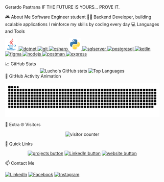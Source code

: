 Gerardo Pastrana
IF THE FUTURE IS YOURS... PROVE IT.

🎮 About Me
Software Engineer student 🧑‍💻
Backend Developer, building scalable applications
I reinforce my skills by coding every day
💻 Languages and Tools
<p align="left"> <a href="https://www.java.com" target="_blank"> <img src="https://raw.githubusercontent.com/devicons/devicon/master/icons/java/java-original.svg" alt="java" width="40" height="40"/> </a> <a href="https://dotnet.microsoft.com/en-us/learn/dotnet/what-is-dotnet" target="_blank"> <img src="https://upload.wikimedia.org/wikipedia/commons/e/ee/.NET_Core_Logo.svg" alt="dotnet" width="40" height="40"/> </a> <a href="https://git-scm.com/" target="_blank"> <img src="https://www.vectorlogo.zone/logos/git-scm/git-scm-icon.svg" alt="git" width="40" height="40"/> </a> <a href="https://dotnet.microsoft.com/es-es/languages/csharp" target="_blank"> <img src="https://desarrolloweb.com/storage/tag_images/actual/BzOL16MEqsKOe0VThjF6FXPBi0uyK16lkTety9Wz.png" alt="csharp" width="40" height="40"/> </a> <a href="https://www.python.org" target="_blank"> <img src="https://raw.githubusercontent.com/devicons/devicon/master/icons/python/python-original.svg" alt="python" width="40" height="40"/> </a> <a href="https://www.microsoft.com/en-US/sql-server/" target="_blank"> <img src="https://www.svgrepo.com/show/303229/microsoft-sql-server-logo.svg" alt="sqlserver" width="40" height="40"/> </a> <a href="https://www.postgresql.org/" target="_blank"> <img src="https://www.vectorlogo.zone/logos/postgresql/postgresql-ar21.svg" alt="postgresql" width="40" height="40"/> </a> <a href="https://kotlinlang.org/" target="_blank"> <img src="https://www.vectorlogo.zone/logos/kotlinlang/kotlinlang-ar21.svg" alt="kotlin" width="40" height="40"/> </a> <a href="https://www.figma.com/" target="_blank"> <img src="https://seeklogo.com/images/F/figma-logo-E4E21D3AEA-seeklogo.com.png" alt="figma" width="40" height="40"/> </a> <a href="https://nodejs.org/es" target="_blank"> <img src="https://cdn.worldvectorlogo.com/logos/nodejs-icon.svg" alt="nodejs" width="40" height="40"/> </a> <a href="https://www.postman.com/" target="_blank"> <img src="https://www.vectorlogo.zone/logos/getpostman/getpostman-icon.svg" alt="postman" width="40" height="40"/> </a> <a href="https://expressjs.com/" target="_blank"> <img src="https://www.vectorlogo.zone/logos/expressjs/expressjs-icon.svg" alt="express" width="40" height="40"/> </a> </p>
📈 GitHub Stats
<div align="center"> <img src="https://github-readme-stats.vercel.app/api?username=Reyno21&show_icons=true&theme=synthwave" alt="Lucho's GitHub stats" height="150px" /> <img src="https://github-readme-stats.vercel.app/api/top-langs/?username=Reyno21&theme=synthwave" alt="Top Languages" height="150px" /> </div>
🐍 GitHub Activity Animation
<p align="center"> <img src="https://github.com/MagnoEfren/magnoefren/blob/main/github_snake.svg" alt="Snake animation" /> </p>
🚀 Extra
🌐 Visitors
<p align="center"> <img src="https://komarev.com/ghpvc/?username=Reyno21&label=Profile%20Views&color=0e75b6&style=flat" alt="visitor counter"/> </p>
📜 Quick Links
<p align="center"> <a href="https://github.com/Reyno21?tab=repositories"><img src="https://img.shields.io/badge/My%20Projects-100000?style=for-the-badge&logo=github&logoColor=white&labelColor=008000&color=008000" alt="projects button" /></a> <a href="https://www.linkedin.com/in/gerardo-pastrana-gomez-726a6418b"><img src="https://img.shields.io/badge/LinkedIn-0077B5?style=for-the-badge&logo=linkedin&logoColor=white" alt="LinkedIn button" /></a> <a href="https://reyno21.github.io/"><img src="https://img.shields.io/badge/Visit%20My%20Website-100000?style=for-the-badge&logo=google-chrome&logoColor=white&labelColor=purple&color=purple" alt="website button" /></a> </p>
📫 Contact Me
<p align="left"> <a href="https://www.linkedin.com/in/gerardo-pastrana-gomez-726a6418b" target="_blank"><img src="https://raw.githubusercontent.com/rahuldkjain/github-profile-readme-generator/master/src/images/icons/Social/linked-in-alt.svg" alt="LinkedIn" width="40" height="40"/></a> <a href="https://www.facebook.com/geraxer" target="_blank"><img src="https://raw.githubusercontent.com/rahuldkjain/github-profile-readme-generator/master/src/images/icons/Social/facebook.svg" alt="Facebook" width="40" height="40"/></a> <a href="https://www.instagram.com/lucho.pastrana" target="_blank"><img src="https://raw.githubusercontent.com/rahuldkjain/github-profile-readme-generator/master/src/images/icons/Social/instagram.svg" alt="Instagram" width="40" height="40"/></a> </p>
